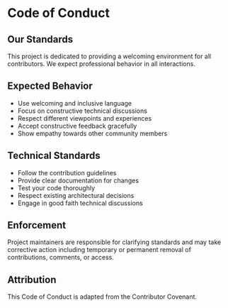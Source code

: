 # Code of Conduct

## Our Standards

This project is dedicated to providing a welcoming environment for all contributors. We expect professional behavior in all interactions.

## Expected Behavior

- Use welcoming and inclusive language
- Focus on constructive technical discussions
- Respect different viewpoints and experiences
- Accept constructive feedback gracefully
- Show empathy towards other community members

## Technical Standards

- Follow the contribution guidelines
- Provide clear documentation for changes
- Test your code thoroughly
- Respect existing architectural decisions
- Engage in good faith technical discussions

## Enforcement

Project maintainers are responsible for clarifying standards and may take corrective action including temporary or permanent removal of contributions, comments, or access.

## Attribution

This Code of Conduct is adapted from the Contributor Covenant.